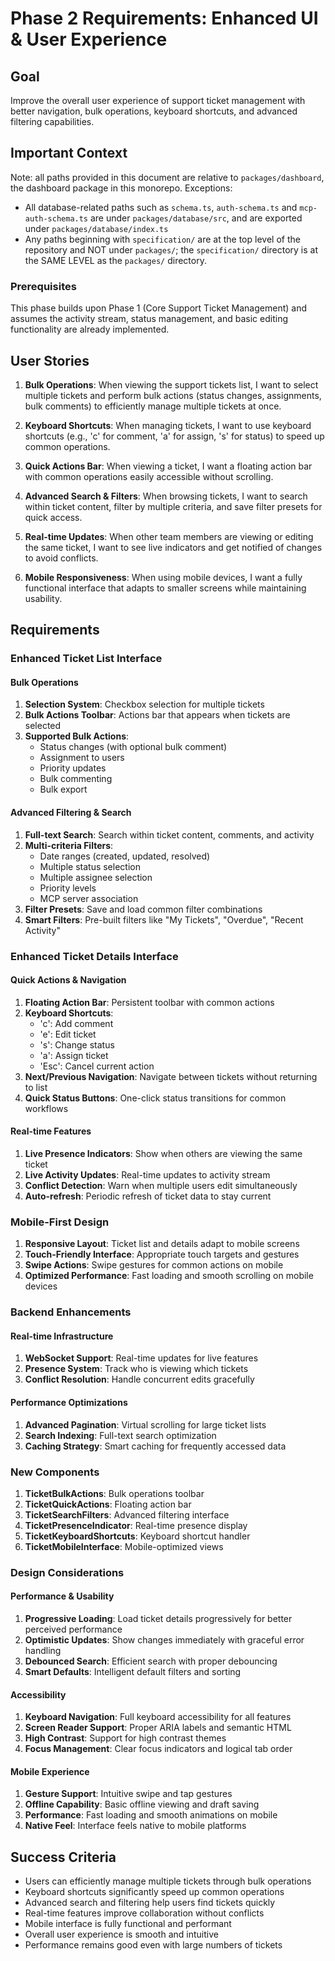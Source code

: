 # Phase 2 Requirements: Enhanced UI & User Experience

## Goal
Improve the overall user experience of support ticket management with better navigation, bulk operations, keyboard shortcuts, and advanced filtering capabilities.

## Important Context
Note: all paths provided in this document are relative to `packages/dashboard`, the dashboard package in this monorepo.
Exceptions: 
* All database-related paths such as `schema.ts`, `auth-schema.ts` and `mcp-auth-schema.ts` are under `packages/database/src`, and are exported under `packages/database/index.ts`
* Any paths beginning with `specification/` are at the top level of the repository and NOT under `packages/`; the `specification/` directory is at the SAME LEVEL as the `packages/` directory.

### Prerequisites
This phase builds upon Phase 1 (Core Support Ticket Management) and assumes the activity stream, status management, and basic editing functionality are already implemented.

## User Stories

1. **Bulk Operations**: When viewing the support tickets list, I want to select multiple tickets and perform bulk actions (status changes, assignments, bulk comments) to efficiently manage multiple tickets at once.

2. **Keyboard Shortcuts**: When managing tickets, I want to use keyboard shortcuts (e.g., 'c' for comment, 'a' for assign, 's' for status) to speed up common operations.

3. **Quick Actions Bar**: When viewing a ticket, I want a floating action bar with common operations easily accessible without scrolling.

4. **Advanced Search & Filters**: When browsing tickets, I want to search within ticket content, filter by multiple criteria, and save filter presets for quick access.

5. **Real-time Updates**: When other team members are viewing or editing the same ticket, I want to see live indicators and get notified of changes to avoid conflicts.

6. **Mobile Responsiveness**: When using mobile devices, I want a fully functional interface that adapts to smaller screens while maintaining usability.

## Requirements

### Enhanced Ticket List Interface

#### Bulk Operations
1. **Selection System**: Checkbox selection for multiple tickets
2. **Bulk Actions Toolbar**: Actions bar that appears when tickets are selected
3. **Supported Bulk Actions**:
   - Status changes (with optional bulk comment)
   - Assignment to users
   - Priority updates
   - Bulk commenting
   - Bulk export

#### Advanced Filtering & Search
1. **Full-text Search**: Search within ticket content, comments, and activity
2. **Multi-criteria Filters**: 
   - Date ranges (created, updated, resolved)
   - Multiple status selection
   - Multiple assignee selection
   - Priority levels
   - MCP server association
3. **Filter Presets**: Save and load common filter combinations
4. **Smart Filters**: Pre-built filters like "My Tickets", "Overdue", "Recent Activity"

### Enhanced Ticket Details Interface

#### Quick Actions & Navigation
1. **Floating Action Bar**: Persistent toolbar with common actions
2. **Keyboard Shortcuts**: 
   - 'c': Add comment
   - 'e': Edit ticket
   - 's': Change status
   - 'a': Assign ticket
   - 'Esc': Cancel current action
3. **Next/Previous Navigation**: Navigate between tickets without returning to list
4. **Quick Status Buttons**: One-click status transitions for common workflows

#### Real-time Features
1. **Live Presence Indicators**: Show when others are viewing the same ticket
2. **Live Activity Updates**: Real-time updates to activity stream
3. **Conflict Detection**: Warn when multiple users edit simultaneously
4. **Auto-refresh**: Periodic refresh of ticket data to stay current

### Mobile-First Design
1. **Responsive Layout**: Ticket list and details adapt to mobile screens
2. **Touch-Friendly Interface**: Appropriate touch targets and gestures
3. **Swipe Actions**: Swipe gestures for common actions on mobile
4. **Optimized Performance**: Fast loading and smooth scrolling on mobile devices

### Backend Enhancements

#### Real-time Infrastructure
1. **WebSocket Support**: Real-time updates for live features
2. **Presence System**: Track who is viewing which tickets
3. **Conflict Resolution**: Handle concurrent edits gracefully

#### Performance Optimizations
1. **Advanced Pagination**: Virtual scrolling for large ticket lists
2. **Search Indexing**: Full-text search optimization
3. **Caching Strategy**: Smart caching for frequently accessed data

### New Components
1. **TicketBulkActions**: Bulk operations toolbar
2. **TicketQuickActions**: Floating action bar
3. **TicketSearchFilters**: Advanced filtering interface
4. **TicketPresenceIndicator**: Real-time presence display
5. **TicketKeyboardShortcuts**: Keyboard shortcut handler
6. **TicketMobileInterface**: Mobile-optimized views

### Design Considerations

#### Performance & Usability
1. **Progressive Loading**: Load ticket details progressively for better perceived performance
2. **Optimistic Updates**: Show changes immediately with graceful error handling
3. **Debounced Search**: Efficient search with proper debouncing
4. **Smart Defaults**: Intelligent default filters and sorting

#### Accessibility
1. **Keyboard Navigation**: Full keyboard accessibility for all features
2. **Screen Reader Support**: Proper ARIA labels and semantic HTML
3. **High Contrast**: Support for high contrast themes
4. **Focus Management**: Clear focus indicators and logical tab order

#### Mobile Experience
1. **Gesture Support**: Intuitive swipe and tap gestures
2. **Offline Capability**: Basic offline viewing and draft saving
3. **Performance**: Fast loading and smooth animations on mobile
4. **Native Feel**: Interface feels native to mobile platforms

## Success Criteria
- Users can efficiently manage multiple tickets through bulk operations
- Keyboard shortcuts significantly speed up common operations
- Advanced search and filtering help users find tickets quickly
- Real-time features improve collaboration without conflicts
- Mobile interface is fully functional and performant
- Overall user experience is smooth and intuitive
- Performance remains good even with large numbers of tickets